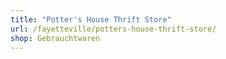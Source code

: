 ```yaml
---
title: "Potter's House Thrift Store"
url: /fayetteville/potters-house-thrift-store/
shop: Gebrauchtwaren
---
```

